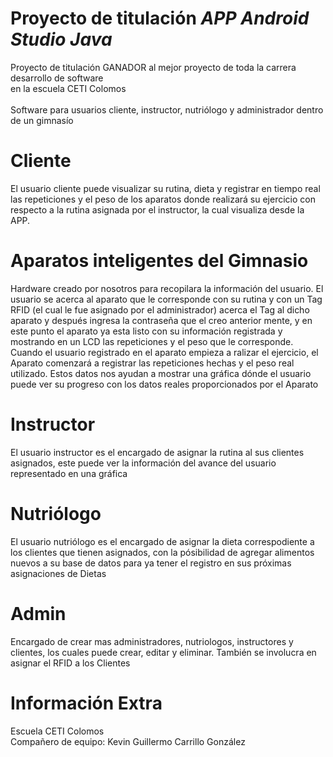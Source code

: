 # Proyecto de titulación _APP Android Studio Java_
Proyecto de titulación GANADOR al mejor proyecto de toda la carrera desarrollo de software <br>
en la escuela CETI Colomos
<br>
<br>
Software para usuarios cliente, instructor, nutriólogo y administrador dentro de un gimnasío
<br>
# Cliente
El usuario cliente puede visualizar su rutina, dieta y registrar en tiempo real las repeticiones y el peso de los 
aparatos donde realizará su ejercicio con respecto a la rutina asignada por el instructor, la cual visualiza desde la APP. 

# Aparatos inteligentes del Gimnasio

Hardware creado por nosotros para recopilara la información del usuario.
El usuario se acerca al aparato que le corresponde con su rutina y con un Tag RFID (el cual le fue asignado por el administrador)
acerca el Tag al dicho aparato y después ingresa la contraseña que el creo anterior mente, y en este punto el aparato ya esta listo con su información registrada
y mostrando en un LCD las repeticiones y el peso que le corresponde.
Cuando el usuario registrado en el aparato empieza a ralizar el ejercicio, el Aparato comenzará a registrar las repeticiones hechas y el peso real utilizado.
Estos datos nos ayudan a mostrar una gráfica dónde el usuario puede ver su progreso con los datos reales proporcionados por el Aparato

# Instructor

El usuario instructor es el encargado de asignar la rutina al sus clientes asignados, este puede ver la información del avance del usuario representado en una gráfica

# Nutriólogo

El usuario nutriólogo es el encargado de asignar la dieta correspodiente a los clientes que tienen asignados, con la pósibilidad de agregar alimentos nuevos a su base de 
datos para ya tener el registro en sus próximas asignaciones de Dietas

# Admin
Encargado de crear mas administradores, nutriologos, instructores y clientes, los cuales puede crear, editar y eliminar. También se involucra en asignar el 
RFID a los Clientes

# Información Extra
Escuela CETI Colomos <br>
Compañero de equipo: Kevin Guillermo Carrillo González

